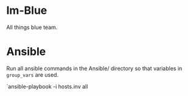 # Im-Blue
All things blue team.

# Ansible
Run all ansible commands in the Ansible/ directory so that variables in `group_vars` are used.

`ansible-playbook -i hosts.inv all 
